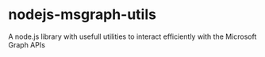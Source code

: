 # nodejs-msgraph-utils
A node.js library with usefull utilities to interact efficiently with the Microsoft Graph APIs
